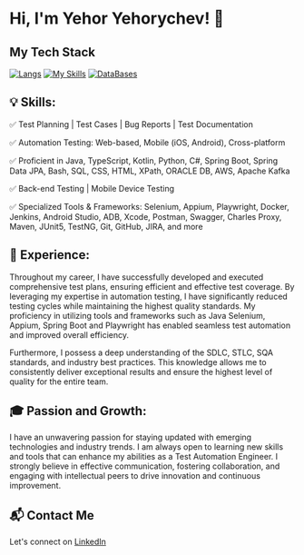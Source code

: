 # Hi, I'm Yehor Yehorychev! 👋

## My Tech Stack
[![Langs](https://skillicons.dev/icons?i=java,ts,js,cs,py,bash,html,css)](https://skillicons.dev)
[![My Skills](https://skillicons.dev/icons?i=selenium,gherkin,docker,spring,postman,jenkins,androidstudio,maven)](https://skillicons.dev)
[![DataBases](https://skillicons.dev/icons?i=mysql,sqlite,apple,linux,windows,aws,gcp,git)](https://skillicons.dev)

## 💡 Skills:

✅ Test Planning | Test Cases | Bug Reports | Test Documentation

✅ Automation Testing: Web-based, Mobile (iOS, Android), Cross-platform

✅ Proficient in Java, TypeScript, Kotlin, Python, C#, Spring Boot, Spring Data JPA, Bash, SQL, CSS, HTML, XPath, ORACLE DB, AWS, Apache Kafka

✅ Back-end Testing | Mobile Device Testing

✅ Specialized Tools & Frameworks: Selenium, Appium, Playwright, Docker, Jenkins, Android Studio, ADB, Xcode, Postman, Swagger, Charles Proxy, Maven, JUnit5, TestNG, Git, GitHub, JIRA, and more

## 💼 Experience:

Throughout my career, I have successfully developed and executed comprehensive test plans, ensuring efficient and effective test coverage. By leveraging my expertise in automation testing, I have significantly reduced testing cycles while maintaining the highest quality standards. My proficiency in utilizing tools and frameworks such as Java Selenium, Appium, Spring Boot and Playwright has enabled seamless test automation and improved overall efficiency.

Furthermore, I possess a deep understanding of the SDLC, STLC, SQA standards, and industry best practices. This knowledge allows me to consistently deliver exceptional results and ensure the highest level of quality for the entire team.

## 🎓 Passion and Growth:

I have an unwavering passion for staying updated with emerging technologies and industry trends. I am always open to learning new skills and tools that can enhance my abilities as a Test Automation Engineer. I strongly believe in effective communication, fostering collaboration, and engaging with intellectual peers to drive innovation and continuous improvement.

## 📬 Contact Me
Let's connect on [LinkedIn](https://www.linkedin.com/in/egor-egorychev/)
